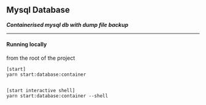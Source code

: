 ## Mysql Database

**_Containerised mysql db with dump file backup_**

---

#### Running locally

from the root of the project

```
[start]
yarn start:database:container


[start interactive shell]
yarn start:database:container --shell

```
